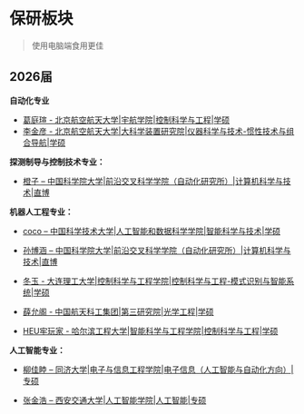 # 保研板块

> 使用电脑端食用更佳

## 2026届
**自动化专业**<br>

- [葛庭瑄 - 北京航空航天大学|宇航学院|控制科学与工程|学硕](./CompSci/2026/cases/tingxuange.md)<br>
- [李金彦 - 北京航空航天大学|大科学装置研究院|仪器科学与技术-惯性技术与组合导航|学硕](./CompSci/2026/cases/jinyanli.md)<br>

**探测制导与控制技术专业：**<br>

- [ 橙子 – 中国科学院大学|前沿交叉科学学院（自动化研究所）|计算机科学与技术|直博](./CompSci/2026/cases/zhijinchen.md)<br>

**机器人工程专业：**<br>

- [ coco – 中国科学技术大学|人工智能和数据科学学院|智能科学与技术|学硕](./CompSci/2026/cases/coco.md)<br>

- [ 孙博涵 – 中国科学院大学|前沿交叉科学学院（自动化研究所）|计算机科学与技术|直博](./CompSci/2026/cases/bohansun.md)<br>

- [冬玉 - 大连理工大学|控制科学与工程学院|控制科学与工程-模式识别与智能系统|学硕](./CompSci/2026/cases/dongyu.md)<br>

- [薛允阁 - 中国航天科工集团|第三研究院|光学工程|学硕](./CompSci/2026/cases/yungexue.md)<br>

- [HEU牢玩家 - 哈尔滨工程大学|智能科学与工程学院|控制科学与工程|学硕](./CompSci/2026/cases/laowanjia.md)<br>

**人工智能专业：**<br>

- [ 柳佳睦 – 同济大学|电子与信息工程学院|电子信息（人工智能与自动化方向）|专硕](./CompSci/2026/cases/jiamuliu.md)<br>

- [ 张金浩 – 西安交通大学|人工智能学院|人工智能|专硕](./CompSci/2026/cases/jinhaozhang.md)<br>